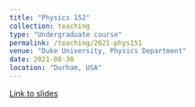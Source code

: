 ```yaml
---
title: "Physics 152"
collection: teaching
type: "Undergraduate course"
permalink: /teaching/2021-phys151
venue: "Duke University, Physics Department"
date: 2021-08-30
location: "Durham, USA"
---
```


[Link to slides](https://achintzeus1994.github.io/assets/PHYS152/Recitation_1.pdf)

